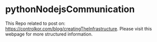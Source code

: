 # pythonNodejsCommunication

This Repo related to post on: https://controlkor.com/blog/creatingTheInfrastructure. Please visit this webpage for more structured information.
